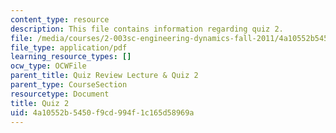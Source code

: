 ```yaml
---
content_type: resource
description: This file contains information regarding quiz 2.
file: /media/courses/2-003sc-engineering-dynamics-fall-2011/4a10552b5450f9cd994f1c165d58969a_MIT2_003SCF11_quiz2.pdf
file_type: application/pdf
learning_resource_types: []
ocw_type: OCWFile
parent_title: Quiz Review Lecture & Quiz 2
parent_type: CourseSection
resourcetype: Document
title: Quiz 2
uid: 4a10552b-5450-f9cd-994f-1c165d58969a
---
```

